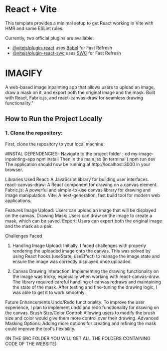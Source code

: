 
# React + Vite

This template provides a minimal setup to get React working in Vite with HMR and some ESLint rules.

Currently, two official plugins are available:

- [@vitejs/plugin-react](https://github.com/vitejs/vite-plugin-react/blob/main/packages/plugin-react/README.md) uses [Babel](https://babeljs.io/) for Fast Refresh
- [@vitejs/plugin-react-swc](https://github.com/vitejs/vite-plugin-react-swc) uses [SWC](https://swc.rs/) for Fast Refresh

# IMAGIFY
A web-based image inpainting app that allows users to upload an image, draw a mask on it, and export both the original image and the mask. Built with React, Fabric.js, and react-canvas-draw for seamless drawing functionality."


## How to Run the Project Locally

### 1. Clone the repository:
First, clone the repository to your local machine:

#INSTAL DEPENDENCIES-  Navigate to the project folder  : cd my-image-inpainting-app
                        npm install
                        Then in the main.jsx (in terminal ) npm run dev
The application should now be running at http://localhost:3000 in your browser.

Libraries Used
React: A JavaScript library for building user interfaces.
react-canvas-draw: A React component for drawing on a canvas element.
Fabric.js: A powerful and simple-to-use canvas library for drawing and image manipulation.
Vite: A next-generation, fast build tool for modern web applications.


Features
Image Upload: Users can upload an image that will be displayed on the canvas.
Drawing Mask: Users can draw on the image to create a mask, which can be saved.
Export: Users can export both the original image and the mask as a pair.

Challenges Faced
1. Handling Image Upload:
Initially, I faced challenges with properly rendering the uploaded image onto the canvas. This was solved by using React hooks (useState, useEffect) to manage the image state and ensure the image was correctly displayed once uploaded.

2. Canvas Drawing Interaction:
Implementing the drawing functionality on the image was tricky, especially when working with react-canvas-draw. The library required careful handling of canvas redraws and maintaining the state of the mask. After testing and fine-tuning the drawing logic, I was able to get it to work smoothly.


Future Enhancements
Undo/Redo functionality: To improve the user experience, I plan to implement undo and redo functionality for drawing on the canvas.
Brush Size/Color Control: Allowing users to modify the brush size and color would give them more control over their drawing.
Advanced Masking Options: Adding more options for creating and refining the mask could improve the tool's flexibility.

(IN THE SRC FOLDER YOU WILL GET ALL THE FOLDERS CONTAINING CODE OF THE WEBSITE)
